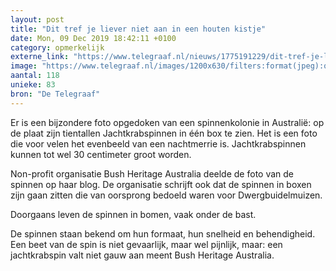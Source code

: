 ```yaml
---
layout: post
title: "Dit tref je liever niet aan in een houten kistje"
date: Mon, 09 Dec 2019 18:42:11 +0100
category: opmerkelijk
externe_link: "https://www.telegraaf.nl/nieuws/1775191229/dit-tref-je-liever-niet-aan-in-een-houten-kistje"
image: "https://www.telegraaf.nl/images/1200x630/filters:format(jpeg):quality(80)/cdn-kiosk-api.telegraaf.nl/cd697574-1aab-11ea-b91a-0255c322e81b.jpg"
aantal: 118
unieke: 83
bron: "De Telegraaf"
---
```


<p class="intro">Er is een bijzondere foto opgedoken van een spinnenkolonie in Australië: op de plaat zijn tientallen Jachtkrabspinnen in één box te zien. Het is een foto die voor velen het evenbeeld van een nachtmerrie is. Jachtkrabspinnen kunnen tot wel 30 centimeter groot worden.</p> <p>Non-profit organisatie Bush Heritage Australia deelde de foto van de spinnen op haar blog. De organisatie schrijft ook dat de spinnen in boxen zijn gaan zitten die van oorsprong bedoeld waren voor Dwergbuidelmuizen.</p><p>Doorgaans leven de spinnen in bomen, vaak onder de bast.</p><p>De spinnen staan bekend om hun formaat, hun snelheid en behendigheid. Een beet van de spin is niet gevaarlijk, maar wel pijnlijk, maar: een jachtkrabspin valt niet gauw aan meent Bush Heritage Australia.</p>
